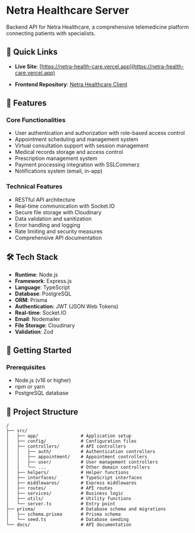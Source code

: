# Netra Healthcare Server

Backend API for Netra Healthcare, a comprehensive telemedicine platform connecting patients with specialists.

## 🔗 Quick Links
- **Live Site**: [https://netra-health-care.vercel.app](https://netra-health-care.vercel.app)

- **Frontend Repository**: [Netra Healthcare Client](https://github.com/jahid1971/Netra_Health_Care_Client)

## 🌟 Features

### Core Functionalities
- User authentication and authorization with role-based access control
- Appointment scheduling and management system
- Virtual consultation support with session management
- Medical records storage and access control
- Prescription management system
- Payment processing integration with SSLCommerz
- Notifications system (email, in-app)

### Technical Features
- RESTful API architecture
- Real-time communication with Socket.IO
- Secure file storage with Cloudinary
- Data validation and sanitization
- Error handling and logging
- Rate limiting and security measures
- Comprehensive API documentation

## 🛠️ Tech Stack

- **Runtime**: Node.js
- **Framework**: Express.js
- **Language**: TypeScript
- **Database**: PostgreSQL
- **ORM**: Prisma
- **Authentication**: JWT (JSON Web Tokens)
- **Real-time**: Socket.IO
- **Email**: Nodemailer
- **File Storage**: Cloudinary
- **Validation**: Zod


## 🚀 Getting Started

### Prerequisites
- Node.js (v16 or higher)
- npm or yarn
- PostgreSQL database



## 🧩 Project Structure

```
/
├── src/
│   ├── app/                # Application setup
│   ├── config/             # Configuration files
│   ├── controllers/        # API controllers
│   │   ├── auth/           # Authentication controllers
│   │   ├── appointment/    # Appointment controllers
│   │   ├── user/           # User management controllers
│   │   └── ...             # Other domain controllers
│   ├── helpers/            # Helper functions
│   ├── interfaces/         # TypeScript interfaces
│   ├── middlewares/        # Express middlewares
│   ├── routes/             # API routes
│   ├── services/           # Business logic
│   ├── utils/              # Utility functions
│   └── server.ts           # Entry point
├── prisma/                 # Database schema and migrations
│   ├── schema.prisma       # Prisma schema
│   └── seed.ts             # Database seeding
└── docs/                   # API documentation
```


